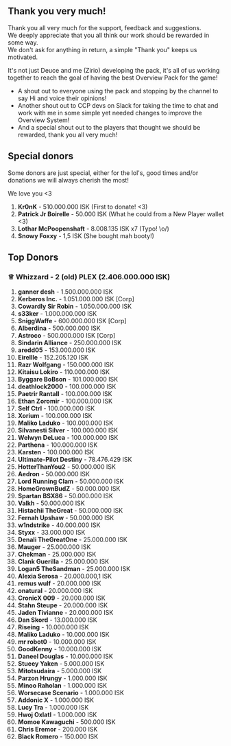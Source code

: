## Thank you very much!
Thank you all very much for the support, feedback and suggestions.  
We deeply appreciate that you all think our work should be rewarded in some way.   
We don't ask for anything in return, a simple "Thank you" keeps us motivated.    
  
It's not just Deuce and me (Zirio) developing the pack, it's all of us working together to reach the goal of having the best Overview Pack for the game!  
  
- A shout out to everyone using the pack and stopping by the channel to say Hi and voice their opinions!
- Another shout out to CCP devs on Slack for taking the time to chat and work with me in some simple yet needed changes to improve the Overview System!
- And a special shout out to the players that thought we should be rewarded, thank you all very much!

## Special donors

Some donors are just special, either for the lol's, good times and/or donations we will always cherish the most!  

We love you <3

1. **Kr0nK** - 510.000.000 ISK (First to donate! <3)
1. **Patrick Jr Boirelle** - 50.000 ISK (What he could from a New Player wallet <3)
1. **Lothar McPoopenshaft** - 8.008.135 ISK x7 (Typo! \o/)
1. **Snowy Foxxy** - 1,5 ISK (She bought mah booty!)

## Top Donors

### ♕ **Whizzard** - 2 (old) PLEX (2.406.000.000 ISK)

1. **ganner desh** - 1.500.000.000 ISK
1. **Kerberos Inc.** - 1.051.000.000 ISK [Corp]
1. **Cowardly Sir Robin** - 1.050.000.000 ISK
1. **s33ker** - 1.000.000.000 ISK
1. **SniggWaffe** - 600.000.000 ISK [Corp]
1. **Alberdina** - 500.000.000 ISK
1. **Astroco** - 500.000.000 ISK [Corp]
1. **Sindarin Alliance** - 250.000.000 ISK
1. **aredd05** - 153.000.000 ISK
1. **Eirellle** - 152.205.120 ISK
1. **Razr Wolfgang** - 150.000.000 ISK
1. **Kitaisu Lokiro** - 110.000.000 ISK
1. **Byggare BoBson** - 101.000.000 ISK
1. **deathlock2000** - 100.000.000 ISK
1. **Paetrir Rantall** - 100.000.000 ISK
1. **Ethan Zoromir** - 100.000.000 ISK
1. **Self Ctrl** - 100.000.000 ISK
1. **Xorium** - 100.000.000 ISK
1. **Maliko Laduko** - 100.000.000 ISK
1. **Silvanesti Silver** - 100.000.000 ISK
1. **Welwyn DeLuca** - 100.000.000 ISK
1. **Parthena** - 100.000.000 ISK
1. **Karsten** - 100.000.000 ISK
1. **Ultimate-Pilot Destiny** - 78.476.429 ISK
1. **HotterThanYou2** - 50.000.000 ISK
1. **Aedron** - 50.000.000 ISK
1. **Lord Running Clam** - 50.000.000 ISK
1. **HomeGrownBudZ** - 50.000.000 ISK
1. **Spartan BSX86** - 50.000.000 ISK
1. **Valkh** - 50.000.000 ISK
1. **Histachii TheGreat** - 50.000.000 ISK
1. **Fernah Upshaw** - 50.000.000 ISK
1. **w1ndstrike** - 40.000.000 ISK
1. **Styxx** - 33.000.000 ISK
1. **Denali TheGreatOne** - 25.000.000 ISK
1. **Mauger** - 25.000.000 ISK
1. **Chekman** - 25.000.000 ISK
1. **Clank Guerilla** - 25.000.000 ISK
1. **Logan5 TheSandman** - 25.000.000 ISK
1. **Alexia Serosa** - 20.000.000,1 ISK
1. **remus wulf** - 20.000.000 ISK
1. **onatural** - 20.000.000 ISK
1. **CronicX 009** - 20.000.000 ISK
1. **Stahn Steupe** - 20.000.000 ISK
1. **Jaden Tivianne** - 20.000.000 ISK
1. **Dan Skord** - 13.000.000 ISK
1. **Riseing** - 10.000.000 ISK
1. **Maliko Laduko** - 10.000.000 ISK
1. **mr robot0** - 10.000.000 ISK
1. **GoodKenny** - 10.000.000 ISK
1. **Daneel Douglas** - 10.000.000 ISK
1. **Stueey Yaken** - 5.000.000 ISK
1. **Mitotsudaira** - 5.000.000 ISK
1. **Parzon Hrungy** - 1.000.000 ISK
1. **Minoo Raholan** - 1.000.000 ISK
1. **Worsecase Scenario** - 1.000.000 ISK
1. **Addonic X** - 1.000.000 ISK
1. **Lucy Tra** - 1.000.000 ISK
1. **Hwoj Oxlatl** - 1.000.000 ISK
1. **Momoe Kawaguchi** - 500.000 ISK
1. **Chris Eremor** - 200.000 ISK
1. **Black Romero** - 150.000 ISK